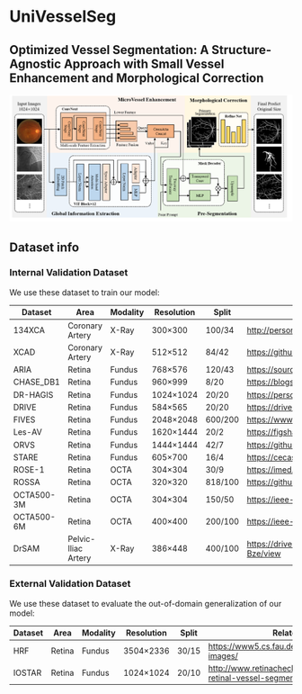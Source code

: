 # UniVesselSeg


## Optimized Vessel Segmentation: A Structure-Agnostic Approach with Small Vessel Enhancement and Morphological Correction
![Method](./method.png)



## Dataset info

### Internal Validation Dataset

We use these dataset to train our model:

| Dataset            | Area                | Modality | Resolution | Split   | Related Link   |
|--------------------|---------------------|----------|------------|---------|---------------------------------------------------|
| 134XCA        | Coronary Artery     | X-Ray    | 300×300    | 100/34  |  http://personal.cimat.mx:8181/~ivan.cruz/DB_Angiograms.html|
| XCAD         | Coronary Artery     | X-Ray    | 512×512    | 84/42   |  https://github.com/AISIGSJTU/SSVS|
| ARIA          | Retina              | Fundus   | 768×576    | 120/43  | https://sourceforge.net/projects/aria-vessels/|
| CHASE_DB1    | Retina              | Fundus   | 960×999    | 8/20    | https://blogs.kingston.ac.uk/retinal/chasedb1/|
| DR-HAGIS      | Retina              | Fundus   | 1024×1024  | 20/20   | https://personalpages.manchester.ac.uk/staff/niall.p.mcloughlin/|
| DRIVE         | Retina              | Fundus   | 584×565    | 20/20   | https://drive.grand-challenge.org/|
| FIVES         | Retina              | Fundus   | 2048×2048  | 600/200 | https://www5.cs.fau.de/research/data/fundus-images/|
| Les-AV        | Retina              | Fundus   | 1620×1444  | 20/2    | https://figshare.com/articles/dataset/LES-AV_dataset/11857698|
| ORVS         | Retina              | Fundus   | 1444×1444  | 42/7    | https://github.com/AbdullahSarhan/ICPRVessels|
| STARE        | Retina              | Fundus   | 605×700    | 16/4    | https://cecas.clemson.edu/~ahoover/stare/ |
| ROSE-1       | Retina              | OCTA     | 304×304    | 30/9    | https://imed.nimte.ac.cn/dataofrose.html |
| ROSSA        | Retina              | OCTA     | 320×320    | 818/100 | https://github.com/nhjydywd/OCTA-FRNet |
| OCTA500-3M   | Retina              | OCTA     | 304×304    | 150/50  | https://ieee-dataport.org/open-access/octa-500 |
| OCTA500-6M   | Retina              | OCTA     | 400×400    | 200/100 | https://ieee-dataport.org/open-access/octa-500 |
| DrSAM        | Pelvic-Iliac Artery | X-Ray    | 386×448    | 400/100 | https://drive.google.com/file/d/1TjxEJUD4VC_SAPcqdNVybsKRb_xW-Bze/view |


### External Validation Dataset

We use these dataset to evaluate the out-of-domain generalization of our model:

| Dataset            | Area                | Modality | Resolution | Split   | Related Link   |
|--------------------|---------------------|----------|------------|---------|---------------------------------------------------|
| HRF        | Retina              | Fundus   | 3504×2336    | 30/15  |  https://www5.cs.fau.de/research/data/fundus-images/|
| IOSTAR         | Retina              | Fundus    | 1024×1024    | 20/10   |  http://www.retinacheck.org/download-iostar-retinal-vessel-segmentation-dataset|
